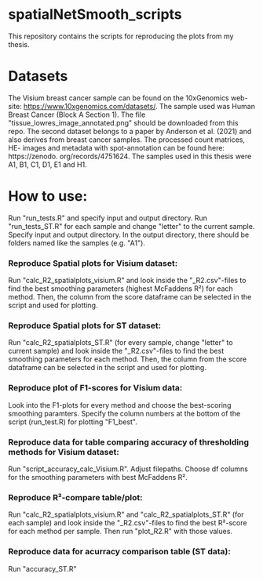 spatialNetSmooth_scripts
=========
This repository contains the scripts for reproducing the plots from my thesis.
# Datasets
The Visium breast cancer sample can be found on the 10xGenomics web-
site: https://www.10xgenomics.com/datasets/. The sample used was Human Breast Cancer (Block A Section 1).
The file "tissue_lowres_image_annotated.png" should be downloaded from this repo.
The second dataset belongs to a paper by Anderson et al. (2021) and
also derives from breast cancer samples. The processed count matrices, HE-
images and metadata with spot-annotation can be found here: https://zenodo.
org/records/4751624. The samples used in this thesis were A1, B1, C1, D1,
E1 and H1.


# How to use:
Run "run_tests.R" and specify input and output directory. Run "run_tests_ST.R" for each sample and change "letter" to the current sample. Specify input and output directory. In the output directory, there should be folders named like the samples (e.g. "A1").
### Reproduce Spatial plots for Visium dataset:
 Run "calc_R2_spatialplots_visium.R" and look inside the "_R2.csv"-files to find the best smoothing parameters (highest McFaddens R²) for each method. Then, the column from the score dataframe can be selected in the script and used for plotting.

### Reproduce Spatial plots for ST dataset: 
Run "calc_R2_spatialplots_ST.R" (for every sample, change "letter" to current sample) and look inside the "_R2.csv"-files to find the best smoothing parameters for each method. Then, the column from the score dataframe can be selected in the script and used for plotting.

### Reproduce plot of F1-scores for Visium data:
Look into the F1-plots for every method and choose the best-scoring smoothing paramters. Specify the column numbers at the bottom of the script (run_test.R) for plotting "F1_best".

### Reproduce data for table comparing accuracy of thresholding methods for Visium dataset:
Run  "script_accuracy_calc_Visium.R". Adjust filepaths. Choose df columns for the smoothing parameters with best McFaddens R².

### Reproduce R²-compare table/plot:
Run "calc_R2_spatialplots_visium.R" and "calc_R2_spatialplots_ST.R" (for each sample) and look inside the "_R2.csv"-files to find the best R²-score for each method per sample. Then run "plot_R2.R" with those values.

### Reproduce data for acurracy comparison table (ST data):
Run "accuracy_ST.R"
